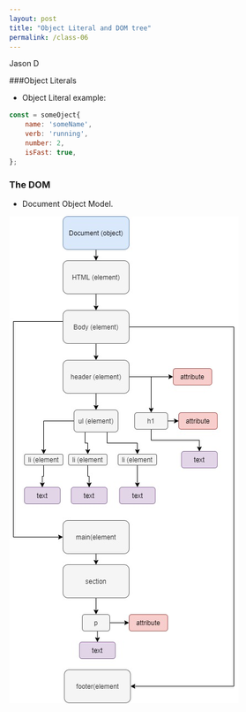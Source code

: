 ```yaml
---
layout: post
title: "Object Literal and DOM tree"
permalink: /class-06
---
```

Jason D

###Object Literals

* Object Literal example:
```javascript
const = someOject{
    name: 'someName',
    verb: 'running',
    number: 2,
    isFast: true,
};
```

### The DOM

* Document Object Model.

![image](img/DOM.jpg)
